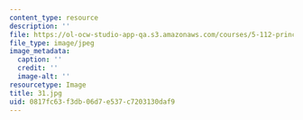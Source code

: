 ```yaml
---
content_type: resource
description: ''
file: https://ol-ocw-studio-app-qa.s3.amazonaws.com/courses/5-112-principles-of-chemical-science-fall-2005/0817fc63f3db06d7e537c7203130daf9_31.jpg
file_type: image/jpeg
image_metadata:
  caption: ''
  credit: ''
  image-alt: ''
resourcetype: Image
title: 31.jpg
uid: 0817fc63-f3db-06d7-e537-c7203130daf9
---
```

